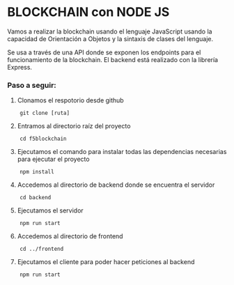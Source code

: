 
# BLOCKCHAIN con NODE JS

Vamos a realizar la blockchain usando el lenguaje JavaScript usando la capacidad de Orientación a Objetos y la sintaxis de clases del lenguaje.

Se usa a través de una API donde se exponen los endpoints para el funcionamiento de la blockchain. El backend está realizado con la librería Express.

### Paso a seguir:


1. Clonamos el respotorio desde github

```
    git clone [ruta]
```

2. Entramos al directorio raíz del proyecto

```
    cd f5blockchain
```

3. Ejecutamos el comando para instalar todas las dependencias necesarias para ejecutar el proyecto

```
    npm install
```

4. Accedemos al directorio de backend donde se encuentra el servidor

```
    cd backend
```

5. Ejecutamos el servidor

```
    npm run start
```

6. Accedemos al directorio de frontend

```
    cd ../frontend
```

7. Ejecutamos el cliente para poder hacer peticiones al backend

```
    npm run start
```


